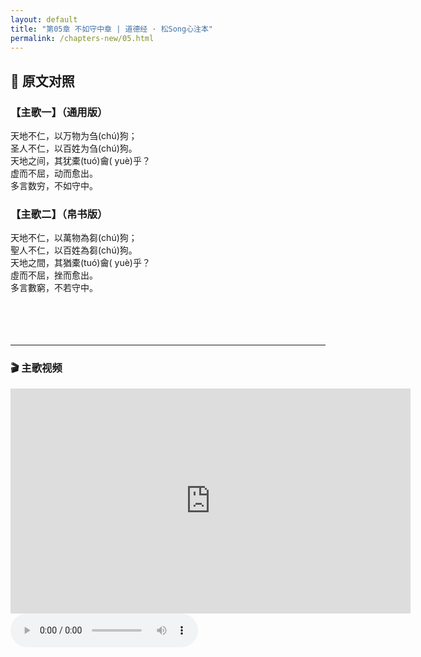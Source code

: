 ```yaml
---
layout: default
title: "第05章 不如守中章 | 道德经 · 松Song心注本"
permalink: /chapters-new/05.html
---
```


## 📜 原文对照

### 【主歌一】（通用版）  
天地不仁，以万物为刍(chú)狗；<br>
圣人不仁，以百姓为刍(chú)狗。<br>
天地之间，其犹橐(tuó)龠( yuè)乎？<br>
虚而不屈，动而愈出。<br>
多言数穷，不如守中。<br>

### 【主歌二】（帛书版）  
天地不仁，以萬物為芻(chú)狗；<br>
聖人不仁，以百姓為芻(chú)狗。<br>
天地之間，其猶橐(tuó)龠( yuè)乎？<br>
虛而不屈，挫而愈出。<br>
多言數窮，不若守中。<br>
<br><br><br><br>

---
### 🎬 主歌视频  
<iframe
  src="https://streamable.com/"
  width="640"
  height="360"
  frameborder="0"
  allowfullscreen>
</iframe><audio controls>
---

###  【引】  
“天地不仁”，并非无情无义，而是超越人我厚薄的分别心。
“以万物为刍狗”，是一种无执无偏、顺任自然的态度，体现了天地运行的无私与等视。 
接着，老子举出一个极妙的比喻：“天地之间，其犹橐龠乎？”
橐龠是古代的风箱，空而能出气，越动越有力——正象天地之间的气机流动、阴阳鼓荡、万象生化，皆源于这“中空而不屈”的无形之体。
这不仅是对天地之道运行机制的赞美，也是向修道者传递一则隐密的功法指引：惟其虚，方可鼓动；惟居中，方可不穷。
“橐龠之道”即“守中之道”，无需多言，只需内守中虚，便可得天地自然之用。

---

###  【悟】  
天地之道，本居中虚，鼓荡阴阳，生生不息。
“橐龠”既是天地之象，也是修炼之喻：虚者，神之居；中者，气之根；动者，阴阳之交感也。
古人言：“守中者得道” 。这里的“中”，不仅指无偏、无分别、无二元对立的胸怀，更是指炼气之枢、养道之位。
只有内守虚中，气不外泄，神不妄驰，才能动而愈出、炼而不竭。
“多言数穷，不如守中”这一句，是老子点破天机之笔：“橐龠在身中，鼓之则生道”。
修炼者若能以无执守心，以中虚养气，则天地之冲和之力，即可在身心之内流转鼓荡——
    这，就是内应于天、身合于道的修真之机。

---

###  【诗】  
《守中之道》 · 青隐子  
天地不仁等万生，刍狗无情却有情。<br>
虚鼓动中藏造化，无私乃是至公名。<br>
风箱挫气还生气，守静方知语最轻。<br>
多言终穷非远道，不如归本守中行。<br>

---

###  【字词解义】 

◎  不仁：非有情偏爱之“仁”；意为超越亲疏好恶，非薄情，而是“无所偏倚，顺其自然”之大公无私。<br> 

◎  芻chú狗：古代草编之狗，祭祀用；祭前供奉，祭后弃之，喻道体不偏，天地生万物而不为其所动。<br>

◎  橐龠tuó yuè：古代风箱：橐为皮囊，龠为鼓气管道，象征道体中虚、鼓动不息；亦喻人身中丹田、中气发动机制。<br>

◎  虛而不屈：中空而不塌陷；虚实并存，恒久不竭。道之体“虚”，却因“中”而不倾；修炼者内守虚中，气不耗，神不散。<br>

◎  动而愈出：一经鼓动，源源不绝。修道如运风箱，气感随动即生，神炁生发不穷。<br>

◎  数穷：推理穷尽、言说终竭。<br>

◎  守中：安住中位、不偏不倚。道之核心处所，亦是人身修道的气机中枢，“中”者，道之本根也。<br>

---

> ⛰️ 本章标题为松Song所拟，原文无章名，仅作导航参考。
